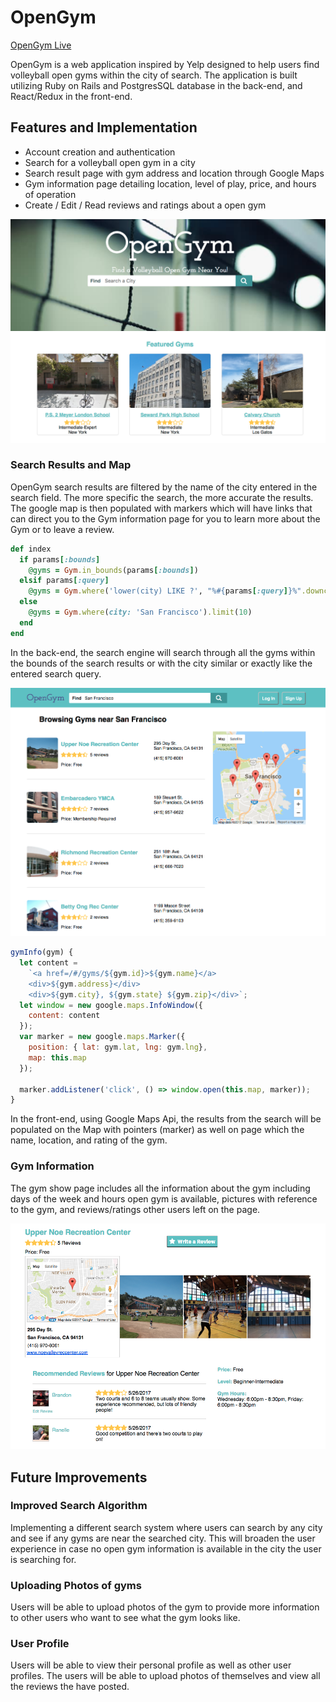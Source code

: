 
# OpenGym

[OpenGym Live][opengym]

[opengym]: https://opengymvolleyball.herokuapp.com/#/

OpenGym is a web application inspired by Yelp designed to help users find volleyball open gyms within the city of search. The application is built utilizing Ruby on Rails and PostgresSQL database in the back-end, and React/Redux in the front-end.

## Features and Implementation

* Account creation and authentication
* Search for a volleyball open gym in a city
* Search result page with gym address and location through Google Maps
* Gym information page detailing location, level of play, price, and hours of operation
* Create / Edit / Read reviews and ratings about a open gym

![Homepage Screenshot](docs/screenshots/homepage.png)

### Search Results and Map

OpenGym search results are filtered by the name of the city entered in the search field. The more specific the search, the more accurate the results. The google map is then populated with markers which will have links that can direct you to the Gym information page for you to learn more about the Gym or to leave a review.

```Ruby
def index
  if params[:bounds]
    @gyms = Gym.in_bounds(params[:bounds])
  elsif params[:query]
    @gyms = Gym.where('lower(city) LIKE ?', "%#{params[:query]}%".downcase)
  else
    @gyms = Gym.where(city: 'San Francisco').limit(10)
  end
end

```
In the back-end, the search engine will search through all the gyms within the bounds of the search results or with the city similar or exactly like the entered search query.

![Search Results](docs/screenshots/search_results.png)

```Javascript
gymInfo(gym) {
  let content =
    `<a href=/#/gyms/${gym.id}>${gym.name}</a>
    <div>${gym.address}</div>
    <div>${gym.city}, ${gym.state} ${gym.zip}</div>`;
  let window = new google.maps.InfoWindow({
    content: content
  });
  var marker = new google.maps.Marker({
    position: { lat: gym.lat, lng: gym.lng},
    map: this.map
  });

  marker.addListener('click', () => window.open(this.map, marker));
}
```

In the front-end, using Google Maps Api, the results from the search will be populated on the Map with pointers (marker) as well on page which the name, location, and rating of the gym.

### Gym Information

The gym show page includes all the information about the gym including days of the week and hours open gym is available, pictures with reference to the gym, and reviews/ratings other users left on the page.

![Show Page](docs/screenshots/showpage.png)

## Future Improvements

### Improved Search Algorithm

Implementing a different search system where users can search by any city and see if any gyms are near the searched city. This will broaden the user experience in case no open gym information is available in the city the user is searching for.

### Uploading Photos of gyms

Users will be able to upload photos of the gym to provide more information to other users who want to see what the gym looks like.

### User Profile

Users will be able to view their personal profile as well as other user profiles. The users will be able to upload photos of themselves and view all the reviews the have posted.
